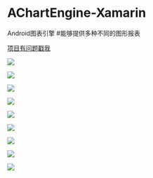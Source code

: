 # AChartEngine-Xamarin
Android图表引擎
#能够提供多种不同的图形报表 

[项目有问题戳我](https://github.com/yaozhenfa/AChartEngine-For-Xamarin-Android)

![](https://github.com/huguodong/AChartEngine-Xamarin/blob/master/1.png)

![](https://github.com/huguodong/AChartEngine-Xamarin/blob/master/2.png)

![](https://github.com/huguodong/AChartEngine-Xamarin/blob/master/3.png)

![](https://github.com/huguodong/AChartEngine-Xamarin/blob/master/4.png)

![](https://github.com/huguodong/AChartEngine-Xamarin/blob/master/5.png)

![](https://github.com/huguodong/AChartEngine-Xamarin/blob/master/6png)

![](https://github.com/huguodong/AChartEngine-Xamarin/blob/master/7.png)

![](https://github.com/huguodong/AChartEngine-Xamarin/blob/master/8.png)

![](https://github.com/huguodong/AChartEngine-Xamarin/blob/master/9.png)

